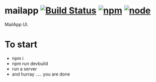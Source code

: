 # mailapp [![Build Status](https://travis-ci.org/jagatjeevan/mailapp.svg?branch=master)](https://travis-ci.org/jagatjeevan/mailapp) [![npm](https://img.shields.io/npm/v/npm.svg?maxAge=2592000)]() [![node](https://img.shields.io/node/v/gh-badges.svg?maxAge=2592000)](v5.4.1) 
MailApp UI.

# To start
- npm i
- npm run devbuild
- run a server
- and hurray ..... you are done
